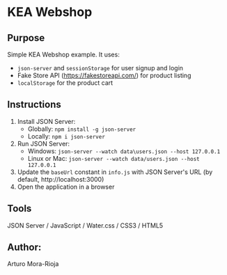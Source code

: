 # KEA Webshop

## Purpose
Simple KEA Webshop example. It uses:
- `json-server` and `sessionStorage` for user signup and login
- Fake Store API (https://fakestoreapi.com/) for product listing
- `localStorage` for the product cart

## Instructions
1. Install JSON Server:
    - Globally: `npm install -g json-server`
    - Locally: `npm i json-server`
2. Run JSON Server: 
    - Windows: `json-server --watch data\users.json --host 127.0.0.1`
    - Linux or Mac: `json-server --watch data/users.json --host 127.0.0.1`
3. Update the `baseUrl` constant in `info.js` with JSON Server's URL (by default, http://localhost:3000)
4. Open the application in a browser

## Tools
JSON Server / JavaScript / Water.css / CSS3 / HTML5

## Author:
Arturo Mora-Rioja